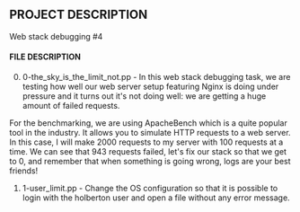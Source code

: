 ## PROJECT DESCRIPTION
Web stack debugging #4

#### FILE DESCRIPTION

0. 0-the_sky_is_the_limit_not.pp - In this web stack debugging task, we are testing how well our web server setup featuring Nginx is doing under pressure and it turns out it\'s not doing well: we are getting a huge amount of failed requests.

For the benchmarking, we are using ApacheBench which is a quite popular tool in the industry. It allows you to simulate HTTP requests to a web server. In this case, I will make 2000 requests to my server with 100 requests at a time. We can see that 943 requests failed, let\'s fix our stack so that we get to 0, and remember that when something is going wrong, logs are your best friends! 

1. 1-user_limit.pp - Change the OS configuration so that it is possible to login with the holberton user and open a file without any error message.